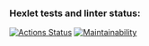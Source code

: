 ### Hexlet tests and linter status:
[![Actions Status](https://github.com/Dmitryshl/php-project-45/workflows/hexlet-check/badge.svg)](https://github.com/Dmitryshl/php-project-45/actions)
[![Maintainability](https://api.codeclimate.com/v1/badges/ff2787370ba39989db0f/maintainability)](https://codeclimate.com/github/Dmitryshl/php-project-45/maintainability)
